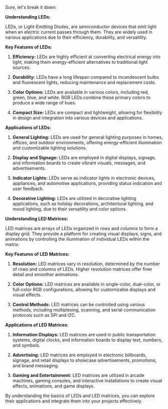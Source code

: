 Sure, let's break it down:

**Understanding LEDs:**

LEDs, or Light-Emitting Diodes, are semiconductor devices that emit light when an electric current passes through them. They are widely used in various applications due to their efficiency, durability, and versatility.

**Key Features of LEDs:**

1. **Efficiency:** LEDs are highly efficient at converting electrical energy into light, making them energy-efficient alternatives to traditional light sources.

2. **Durability:** LEDs have a long lifespan compared to incandescent bulbs and fluorescent lights, reducing maintenance and replacement costs.

3. **Color Options:** LEDs are available in various colors, including red, green, blue, and white. RGB LEDs combine these primary colors to produce a wide range of hues.

4. **Compact Size:** LEDs are compact and lightweight, allowing for flexibility in design and integration into various devices and applications.

**Applications of LEDs:**

1. **General Lighting:** LEDs are used for general lighting purposes in homes, offices, and outdoor environments, offering energy-efficient illumination and customizable lighting solutions.

2. **Display and Signage:** LEDs are employed in digital displays, signage, and information boards to create vibrant visuals, messages, and advertisements.

3. **Indicator Lights:** LEDs serve as indicator lights in electronic devices, appliances, and automotive applications, providing status indication and user feedback.

4. **Decorative Lighting:** LEDs are utilized in decorative lighting applications, such as holiday decorations, architectural lighting, and mood lighting, due to their versatility and color options.

**Understanding LED Matrices:**

LED matrices are arrays of LEDs organized in rows and columns to form a display grid. They provide a platform for creating visual displays, signs, and animations by controlling the illumination of individual LEDs within the matrix.

**Key Features of LED Matrices:**

1. **Resolution:** LED matrices vary in resolution, determined by the number of rows and columns of LEDs. Higher resolution matrices offer finer detail and smoother animations.

2. **Color Options:** LED matrices are available in single-color, dual-color, or full-color RGB configurations, allowing for customizable displays and visual effects.

3. **Control Methods:** LED matrices can be controlled using various methods, including multiplexing, scanning, and serial communication protocols such as SPI and I2C.

**Applications of LED Matrices:**

1. **Information Displays:** LED matrices are used in public transportation systems, digital clocks, and information boards to display text, numbers, and symbols.

2. **Advertising:** LED matrices are employed in electronic billboards, signage, and retail displays to showcase advertisements, promotions, and brand messaging.

3. **Gaming and Entertainment:** LED matrices are utilized in arcade machines, gaming consoles, and interactive installations to create visual effects, animations, and game displays.

By understanding the basics of LEDs and LED matrices, you can explore their applications and integrate them into your projects effectively.